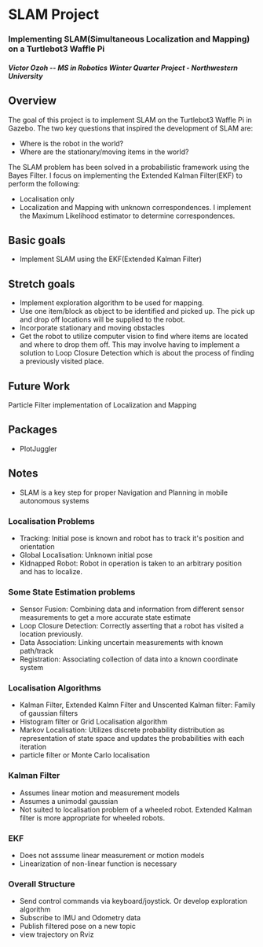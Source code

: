 SLAM Project
=============================

### Implementing SLAM(Simultaneous Localization and Mapping) on a Turtlebot3 Waffle Pi

#### *Victor Ozoh -- MS in Robotics Winter Quarter Project - Northwestern University*


## Overview
The goal of this project is to implement SLAM on the Turtlebot3 Waffle Pi in Gazebo.
The two key questions that inspired the development of SLAM are:
- Where is the robot in the world?
- Where are the stationary/moving items in the world?

The SLAM problem has been solved in a probabilistic framework using the Bayes Filter.
I focus on implementing the Extended Kalman Filter(EKF) to perform the following:
- Localisation only
- Localization and Mapping with unknown correspondences. I implement the Maximum Likelihood estimator
to determine correspondences.

## Basic goals
- Implement SLAM using the EKF(Extended Kalman Filter)

## Stretch goals
- Implement exploration algorithm to be used for mapping.
- Use one item/block as object to be identified and picked up. The pick up and drop off
locations will be supplied to the robot.
- Incorporate stationary and moving obstacles
- Get the robot to utilize computer vision to find where items are located and where to drop them off. This may involve having to implement a solution to Loop Closure Detection which is about the process of finding a previously visited place.

## Future Work
Particle Filter implementation of Localization and Mapping

## Packages
- PlotJuggler

## Notes
- SLAM is a key step for proper Navigation and Planning in mobile autonomous systems
### Localisation Problems
- Tracking: Initial pose is known and robot has to track it's position and orientation
- Global Localisation: Unknown initial pose
- Kidnapped Robot: Robot in operation is taken to an arbitrary position and has to localize.
### Some State Estimation problems
- Sensor Fusion: Combining data and information from different sensor measurements to get a more accurate state estimate
- Loop Closure Detection: Correctly asserting that a robot has visited a location previously.
- Data Association: Linking uncertain measurements with known path/track
- Registration: Associating collection of data into a known coordinate system
### Localisation Algorithms
- Kalman Filter, Extended Kalmn Filter and Unscented Kalman filter: Family of gaussian filters
- Histogram filter or Grid Localisation algorithm
- Markov Localisation: Utilizes discrete probability distribution as representation of state space and updates the probabilities with each iteration
- particle filter or Monte Carlo localisation
### Kalman Filter
- Assumes linear motion and measurement models
- Assumes a unimodal gaussian
- Not suited to localisation problem of a wheeled robot. Extended Kalman filter is more appropriate for wheeled robots.
### EKF
- Does not asssume linear measurement or motion models
- Linearization of non-linear function is necessary

### Overall Structure
- Send control commands via keyboard/joystick. Or develop exploration algorithm
- Subscribe to IMU and Odometry data
- Publish filtered pose on a new topic
- view trajectory on Rviz
